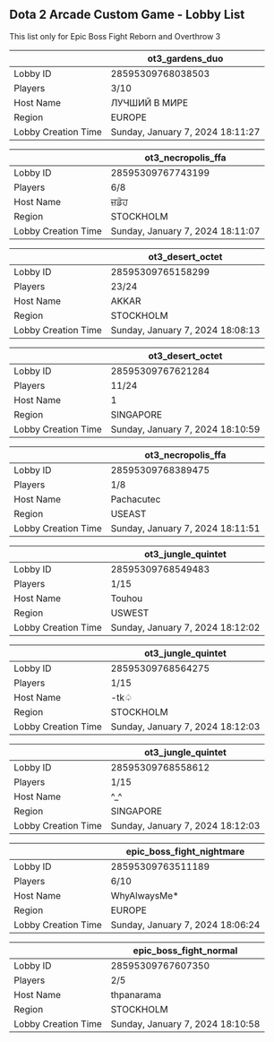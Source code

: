 ## Dota 2 Arcade Custom Game - Lobby List

This list only for Epic Boss Fight Reborn and Overthrow 3

|  | ot3_gardens_duo |
| ------ | ------ |
| Lobby ID | 28595309768038503 |
| Players | 3/10 |
| Host Name | ЛУЧШИЙ В МИРЕ |
| Region | EUROPE |
| Lobby Creation Time | Sunday, January 7, 2024 18:11:27 |


|  | ot3_necropolis_ffa |
| ------ | ------ |
| Lobby ID | 28595309767743199 |
| Players | 6/8 |
| Host Name | ਜ਼ਡੋਹ |
| Region | STOCKHOLM |
| Lobby Creation Time | Sunday, January 7, 2024 18:11:07 |


|  | ot3_desert_octet |
| ------ | ------ |
| Lobby ID | 28595309765158299 |
| Players | 23/24 |
| Host Name | AKKAR |
| Region | STOCKHOLM |
| Lobby Creation Time | Sunday, January 7, 2024 18:08:13 |


|  | ot3_desert_octet |
| ------ | ------ |
| Lobby ID | 28595309767621284 |
| Players | 11/24 |
| Host Name | 1 |
| Region | SINGAPORE |
| Lobby Creation Time | Sunday, January 7, 2024 18:10:59 |


|  | ot3_necropolis_ffa |
| ------ | ------ |
| Lobby ID | 28595309768389475 |
| Players | 1/8 |
| Host Name | Pachacutec |
| Region | USEAST |
| Lobby Creation Time | Sunday, January 7, 2024 18:11:51 |


|  | ot3_jungle_quintet |
| ------ | ------ |
| Lobby ID | 28595309768549483 |
| Players | 1/15 |
| Host Name | Touhou |
| Region | USWEST |
| Lobby Creation Time | Sunday, January 7, 2024 18:12:02 |


|  | ot3_jungle_quintet |
| ------ | ------ |
| Lobby ID | 28595309768564275 |
| Players | 1/15 |
| Host Name | -tk♤ |
| Region | STOCKHOLM |
| Lobby Creation Time | Sunday, January 7, 2024 18:12:03 |


|  | ot3_jungle_quintet |
| ------ | ------ |
| Lobby ID | 28595309768558612 |
| Players | 1/15 |
| Host Name | ^_^ |
| Region | SINGAPORE |
| Lobby Creation Time | Sunday, January 7, 2024 18:12:03 |


|  | epic_boss_fight_nightmare |
| ------ | ------ |
| Lobby ID | 28595309763511189 |
| Players | 6/10 |
| Host Name | WhyAlwaysMe* |
| Region | EUROPE |
| Lobby Creation Time | Sunday, January 7, 2024 18:06:24 |


|  | epic_boss_fight_normal |
| ------ | ------ |
| Lobby ID | 28595309767607350 |
| Players | 2/5 |
| Host Name | thpanarama |
| Region | STOCKHOLM |
| Lobby Creation Time | Sunday, January 7, 2024 18:10:58 |


